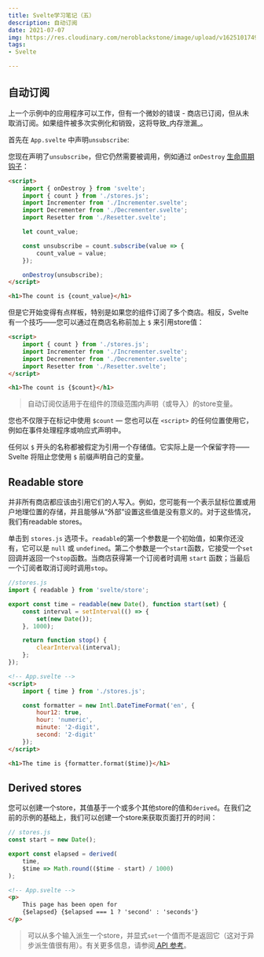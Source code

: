 ```yaml
---
title: Svelte学习笔记（五）
description: 自动订阅
date: 2021-07-07
img: https://res.cloudinary.com/neroblackstone/image/upload/v1625101749/svelte_y2yhr6.png
tags:
- Svelte

---
```

## 自动订阅

上一个示例中的应用程序可以工作，但有一个微妙的错误 - 商店已订阅，但从未取消订阅。如果组件被多次实例化和销毁，这将导致_内存泄漏_。

首先在 `App.svelte` 中声明`unsubscribe`:

您现在声明了`unsubscribe`，但它仍然需要被调用，例如通过 `onDestroy` [生命周期钩子](https://svelte.dev/tutorial/ondestroy)：

``` html
<script>
	import { onDestroy } from 'svelte';
	import { count } from './stores.js';
	import Incrementer from './Incrementer.svelte';
	import Decrementer from './Decrementer.svelte';
	import Resetter from './Resetter.svelte';

	let count_value;

	const unsubscribe = count.subscribe(value => {
		count_value = value;
	});

	onDestroy(unsubscribe);
</script>

<h1>The count is {count_value}</h1>
```

但是它开始变得有点样板，特别是如果您的组件订阅了多个商店。相反，Svelte 有一个技巧——您可以通过在商店名称前加上 `$` 来引用store值：

``` html
<script>
	import { count } from './stores.js';
	import Incrementer from './Incrementer.svelte';
	import Decrementer from './Decrementer.svelte';
	import Resetter from './Resetter.svelte';
</script>

<h1>The count is {$count}</h1>
```

> 自动订阅仅适用于在组件的顶级范围内声明（或导入）的store变量。

您也不仅限于在标记中使用 `$count` — 您也可以在 `<script>` 的任何位置使用它，例如在事件处理程序或响应式声明中。

任何以 `$` 开头的名称都被假定为引用一个存储值。它实际上是一个保留字符——Svelte 将阻止您使用 `$` 前缀声明自己的变量。

## Readable store

并非所有商店都应该由引用它们的人写入。例如，您可能有一个表示鼠标位置或用户地理位置的存储，并且能够从“外部”设置这些值是没有意义的。对于这些情况，我们有readable stores。

单击到 `stores.js` 选项卡。`readable`的第一个参数是一个初始值，如果你还没有，它可以是 `null` 或 `undefined`。第二个参数是一个`start`函数，它接受一个`set`回调并返回一个`stop`函数。当商店获得第一个订阅者时调用 `start` 函数；当最后一个订阅者取消订阅时调用`stop`。

``` js
//stores.js
import { readable } from 'svelte/store';

export const time = readable(new Date(), function start(set) {
	const interval = setInterval(() => {
		set(new Date());
	}, 1000);

	return function stop() {
		clearInterval(interval);
	};
});
```

``` html
<!-- App.svelte -->
<script>
	import { time } from './stores.js';

	const formatter = new Intl.DateTimeFormat('en', {
		hour12: true,
		hour: 'numeric',
		minute: '2-digit',
		second: '2-digit'
	});
</script>

<h1>The time is {formatter.format($time)}</h1>
```

## Derived stores

您可以创建一个store，其值基于一个或多个其他store的值和`derived`。在我们之前的示例的基础上，我们可以创建一个store来获取页面打开的时间：

``` js
// stores.js
const start = new Date();

export const elapsed = derived(
	time,
	$time => Math.round(($time - start) / 1000)
);
```

``` html
<!-- App.svelte -->
<p>
	This page has been open for
	{$elapsed} {$elapsed === 1 ? 'second' : 'seconds'}
</p>
```

> 可以从多个输入派生一个store，并显式`set`一个值而不是返回它（这对于异步派生值很有用）。有关更多信息，请参阅[ API 参考](https://svelte.dev/docs#derived)。